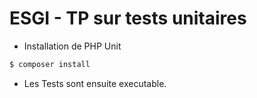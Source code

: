 # ESGI - TP sur tests unitaires

- Installation de PHP Unit

```bash
$ composer install 
```

- Les Tests sont ensuite executable.


